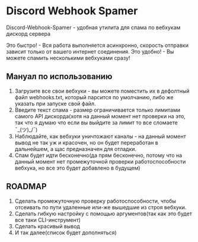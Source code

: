 # Discord Webhook Spamer

Discord-Webhook-Spamer - удобная утилита для спама по вебхукам дискорд сервера

Это быстро! - Вся работа выполняется асинхронно, скорость отправки зависит только от вашего интернет соединения.
Это удобно! - Вы можете спамить несколькими вебхуками сразу! 

## Мануал по использованию
1. Загрузите все свои вебхуки - вы можете поместить их в дефолтный файл webhooks.txt, который парсится по умолчанию, либо же указать при запуске свой файл.
2. Введите текст спама - размер ограничивается только лимитами самого API дискорда(хотя на данный момент нет проверки на это, так что я думаю что если вы выйдите за лимит то все сломаете ¯\_(ツ)_/¯)
3. Наблюдайте, как вебхуки уничтожают каналы - на данный момент вывод не так уж и красочен, но он будет переработан в дальнейшем, а щас предназначен для отладки.
4. Спам будет идти бесконечно(да прям бесконечно, потому что на данный момент нет промежуточной проверки работоспособности вебхука, но все это будет добавлено в будущем)

## ROADMAP
1. Сделать промежуточную проверку работоспособности, чтобы отсеивать по пути удаленные или-же вышедшие из строя вебхуки.
2. Сделать гибкую настройку с помощью аргументов(так как это будет все таки CLI-инструмент)
3. Сделать красивый вывод
4. И так далее(список будет дополняться) 

